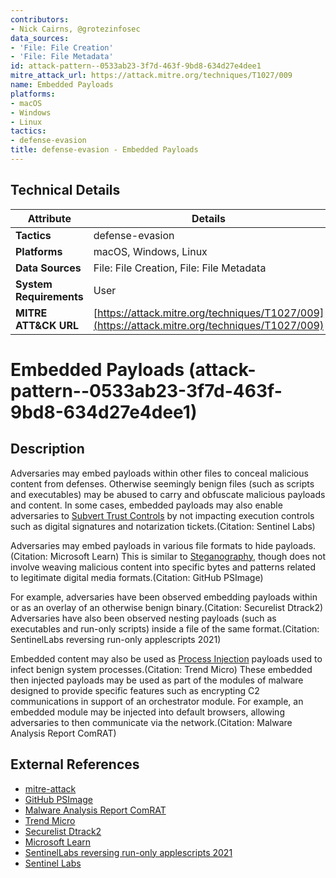 ```yaml
---
contributors:
- Nick Cairns, @grotezinfosec
data_sources:
- 'File: File Creation'
- 'File: File Metadata'
id: attack-pattern--0533ab23-3f7d-463f-9bd8-634d27e4dee1
mitre_attack_url: https://attack.mitre.org/techniques/T1027/009
name: Embedded Payloads
platforms:
- macOS
- Windows
- Linux
tactics:
- defense-evasion
title: defense-evasion - Embedded Payloads
---
```


## Technical Details

| Attribute | Details |
|-----------|----------|
| **Tactics** | defense-evasion |
| **Platforms** | macOS, Windows, Linux |
| **Data Sources** | File: File Creation, File: File Metadata |
| **System Requirements** | User |
| **MITRE ATT&CK URL** | [https://attack.mitre.org/techniques/T1027/009](https://attack.mitre.org/techniques/T1027/009) |

# Embedded Payloads (attack-pattern--0533ab23-3f7d-463f-9bd8-634d27e4dee1)

## Description
Adversaries may embed payloads within other files to conceal malicious content from defenses. Otherwise seemingly benign files (such as scripts and executables) may be abused to carry and obfuscate malicious payloads and content. In some cases, embedded payloads may also enable adversaries to [Subvert Trust Controls](https://attack.mitre.org/techniques/T1553) by not impacting execution controls such as digital signatures and notarization tickets.(Citation: Sentinel Labs) 

Adversaries may embed payloads in various file formats to hide payloads.(Citation: Microsoft Learn) This is similar to [Steganography](https://attack.mitre.org/techniques/T1027/003), though does not involve weaving malicious content into specific bytes and patterns related to legitimate digital media formats.(Citation: GitHub PSImage) 

For example, adversaries have been observed embedding payloads within or as an overlay of an otherwise benign binary.(Citation: Securelist Dtrack2) Adversaries have also been observed nesting payloads (such as executables and run-only scripts) inside a file of the same format.(Citation: SentinelLabs reversing run-only applescripts 2021) 

Embedded content may also be used as [Process Injection](https://attack.mitre.org/techniques/T1055) payloads used to infect benign system processes.(Citation: Trend Micro) These embedded then injected payloads may be used as part of the modules of malware designed to provide specific features such as encrypting C2 communications in support of an orchestrator module. For example, an embedded module may be injected into default browsers, allowing adversaries to then communicate via the network.(Citation: Malware Analysis Report ComRAT)

## External References
- [mitre-attack](https://attack.mitre.org/techniques/T1027/009)
- [GitHub PSImage](https://github.com/peewpw/Invoke-PSImage)
- [Malware Analysis Report ComRAT](https://www.cisa.gov/uscert/ncas/analysis-reports/ar20-303a)
- [Trend Micro](https://www.trendmicro.com/en_us/research/20/e/netwalker-fileless-ransomware-injected-via-reflective-loading.html)
- [Securelist Dtrack2](https://securelist.com/my-name-is-dtrack/93338/)
- [Microsoft Learn](https://learn.microsoft.com/en-us/openspecs/windows_protocols/ms-shllink/c41e062d-f764-4f13-bd4f-ea812ab9a4d1)
- [SentinelLabs reversing run-only applescripts 2021](https://www.sentinelone.com/labs/fade-dead-adventures-in-reversing-malicious-run-only-applescripts/)
- [Sentinel Labs](https://www.sentinelone.com/labs/fade-dead-adventures-in-reversing-malicious-run-only-applescripts/)
